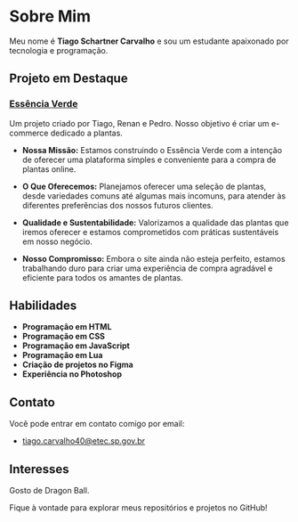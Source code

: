 # Sobre Mim

Meu nome é **Tiago Schartner Carvalho** e sou um estudante apaixonado por tecnologia e programação.

## Projeto em Destaque

### [Essência Verde](https://github.com/delsschoolaccount/EssenciaVerde)
Um projeto criado por Tiago, Renan e Pedro. Nosso objetivo é criar um e-commerce dedicado a plantas.

- **Nossa Missão:**   Estamos construindo o Essência Verde com a intenção de oferecer uma plataforma simples e conveniente para a compra de plantas online.

- **O Que Oferecemos:**  Planejamos oferecer uma seleção de plantas, desde variedades comuns até algumas mais incomuns, para atender às diferentes preferências dos nossos futuros clientes.

- **Qualidade e Sustentabilidade:**  Valorizamos a qualidade das plantas que iremos oferecer e estamos comprometidos com práticas sustentáveis em nosso negócio.

- **Nosso Compromisso:**  Embora o site ainda não esteja perfeito, estamos trabalhando duro para criar uma experiência de compra agradável e eficiente para todos os amantes de plantas.


## Habilidades

- **Programação em HTML** 
- **Programação em CSS** 
- **Programação em JavaScript** 
- **Programação em Lua**
- **Criação de projetos no Figma** 
- **Experiência no Photoshop** 

## Contato

Você pode entrar em contato comigo por email:

- tiago.carvalho40@etec.sp.gov.br


## Interesses

Gosto de Dragon Ball.

Fique à vontade para explorar meus repositórios e projetos no GitHub!
